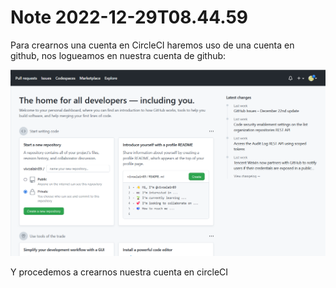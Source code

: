 Note 2022-12-29T08.44.59
========================

Para crearnos una cuenta en CircleCI haremos uso de una cuenta en github, nos logueamos en nuestra cuenta de github:

![qownnotes-media-PXAaje](../../media/qownnotes-media-PXAaje.png)

Y procedemos a crearnos nuestra cuenta en circleCI

